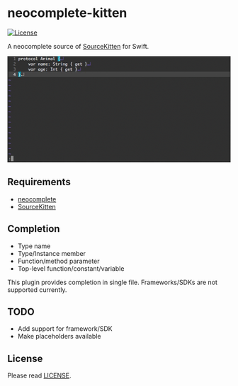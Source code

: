 # neocomplete-kitten

[![License][license-badge]][license]

A neocomplete source of [SourceKitten][github-sourcekitten] for Swift.

![kitten-gif](/kitten.gif)

## Requirements

- [neocomplete][github-neocomplete]
- [SourceKitten][github-sourcekitten]


## Completion

- Type name
- Type/Instance member
- Function/method parameter
- Top-level function/constant/variable

This plugin provides completion in single file.
Frameworks/SDKs are not supported currently.


## TODO

- Add support for framework/SDK
- Make placeholders available


## License

Please read [LICENSE][license].

[license-badge]: https://img.shields.io/badge/license-MIT-yellowgreen.svg?style=flat-square
[license]: LICENSE
[github-sourcekitten]: https://github.com/jpsim/SourceKitten
[github-neocomplete]: https://github.com/Shougo/neocomplete.vim
